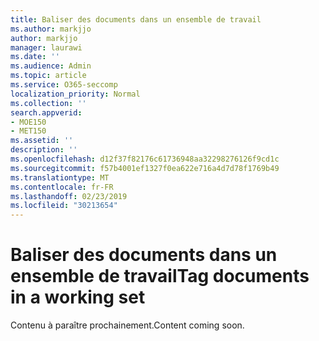 ```yaml
---
title: Baliser des documents dans un ensemble de travail
ms.author: markjjo
author: markjjo
manager: laurawi
ms.date: ''
ms.audience: Admin
ms.topic: article
ms.service: O365-seccomp
localization_priority: Normal
ms.collection: ''
search.appverid:
- MOE150
- MET150
ms.assetid: ''
description: ''
ms.openlocfilehash: d12f37f82176c61736948aa32298276126f9cd1c
ms.sourcegitcommit: f57b4001ef1327f0ea622e716a4d7d78f1769b49
ms.translationtype: MT
ms.contentlocale: fr-FR
ms.lasthandoff: 02/23/2019
ms.locfileid: "30213654"
---
```

# <a name="tag-documents-in-a-working-set"></a><span data-ttu-id="f6308-102">Baliser des documents dans un ensemble de travail</span><span class="sxs-lookup"><span data-stu-id="f6308-102">Tag documents in a working set</span></span>

<span data-ttu-id="f6308-103">Contenu à paraître prochainement.</span><span class="sxs-lookup"><span data-stu-id="f6308-103">Content coming soon.</span></span>